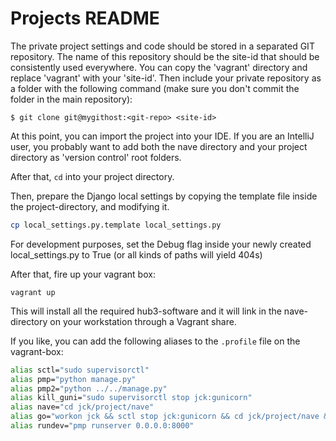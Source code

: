 # Projects README

The private project settings and code should be stored in a separated GIT repository. The name of this repository should be the site-id that should be consistently used everywhere. You can copy the 'vagrant' directory and replace 'vagrant' with your 'site-id'. Then include your private repository as a folder with the following command (make sure you don't commit the folder in the main repository):

	$ git clone git@mygithost:<git-repo> <site-id>

At this point, you can import the project into your IDE. If you are an IntelliJ user, you probably want to add both the
nave directory and your project directory as 'version control' root folders.

After that, `cd` into your project directory.

Then, prepare the Django local settings by copying the template file inside the project-directory, and modifying it.

```bash
cp local_settings.py.template local_settings.py
```

For development purposes, set the Debug flag inside your newly created local_settings.py to True (or all kinds of paths will yield 404s)

After that, fire up your vagrant box:

`vagrant up`

This will install all the required hub3-software and it will link in the nave-directory on your workstation through a
Vagrant share.

If you like, you can add the following aliases to the `.profile` file on the vagrant-box:

```bash
alias sctl="sudo supervisorctl"
alias pmp="python manage.py"
alias pmp2="python ../../manage.py"
alias kill_guni="sudo supervisorctl stop jck:gunicorn"
alias nave="cd jck/project/nave"
alias go="workon jck && sctl stop jck:gunicorn && cd jck/project/nave && python manage.py runserver 0.0.0.0:8000"
alias rundev="pmp runserver 0.0.0.0:8000"
```